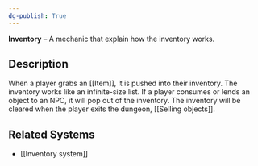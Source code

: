 ```yaml
---
dg-publish: True 
---
```

**Inventory** – A mechanic that explain how the inventory works.
## Description
When a player grabs an [[Item]], it is pushed into their inventory.
The inventory works like an infinite-size list.
If a player consumes or lends an object to an NPC, it will pop out of the inventory.
The inventory will be cleared when the player exits the dungeon, [[Selling objects]].
## Related Systems
- [[Inventory system]]
